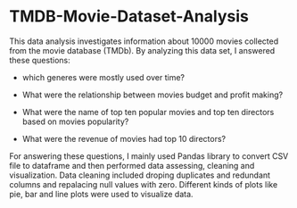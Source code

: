 # TMDB-Movie-Dataset-Analysis

This data analysis investigates information about 10000 movies collected from the movie database (TMDb). 
By analyzing this data set, I answered these questions:

* which generes were mostly used over time? 

* What were the relationship between movies budget and profit making?

* What were the name of top ten popular movies and top ten directors based on movies popularity? 

* What were the revenue of movies had top 10 directors?


For answering these questions, I mainly used Pandas library to convert CSV file to dataframe and then performed data assessing, cleaning and visualization. Data cleaning included droping duplicates and redundant columns and repalacing null values with zero. Different kinds of plots like pie, bar and line plots were used to visualize data. 
